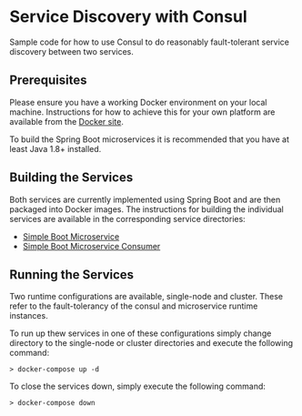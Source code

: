 # Service Discovery with Consul

Sample code for how to use Consul to do reasonably fault-tolerant service discovery between two services.

## Prerequisites

Please ensure you have a working Docker environment on your local machine. Instructions for how to achieve this for your own platform are available from the [Docker site](https://docs.docker.com/engine/installation/).

To build the Spring Boot microservices it is recommended that you have at least Java 1.8+ installed.

## Building the Services

Both services are currently implemented using Spring Boot and are then packaged into Docker images. The instructions for building the individual services are available in the corresponding service directories:

* [Simple Boot Microservice](sample-services/simple-boot-microservice)
* [Simple Boot Microservice Consumer](sample-services/simple-boot-microservice-consumer)

## Running the Services

Two runtime configurations are available, single-node and cluster. These refer to the fault-tolerancy of the consul and microservice runtime instances.

To run up thew services in one of these configurations simply change directory to the single-node or cluster directories and execute the following command:

`> docker-compose up -d`

To close the services down, simply execute the following command:

`> docker-compose down`




